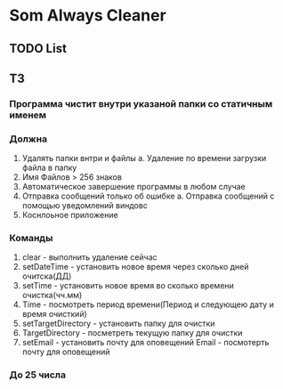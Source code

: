 ﻿# Som Always Cleaner
## TODO List

###

## ТЗ

### Программа чистит внутри указаной папки со статичным именем

### Должна
1. Удалять папки внтри и файлы
	a. Удаление по времени загрузки файла в папку
2. Имя Файлов > 256 знаков
3. Автоматическое завершение программы в любом случае 
4. Отправка сообщений только об ошибке 
	a. Отправка сообщений с помощью уведомлений виндовс 
6. Коснлоьное приложение

### Команды
1. clear - выполнить удаление сейчас
2. setDateTime - установить новое время через сколько дней очитска(ДД)
3. setTime - установить новое время во сколько времени очистка(чч.мм)
4. Time - посмотреть период времени(Период и следующею дату и время очисткий)
5. setTargetDirectory - установить папку для очистки
6. TargetDirectory - посметреть текущую папку для очистки
7. setEmail - установить почту для оповещений
Email - посмотерть почту для оповещений

### До 25 числа